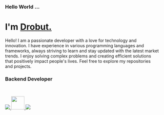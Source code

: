### Hello World ... <h1 align="left"><strong> I'm <a href="https://www.linkedin.com/in/drobutdouglas/">Drobut.</a></strong>
</h1>

<p> Hello! I am a passionate developer with a love for technology and innovation. I have experience in various programming languages and frameworks, always striving to learn and stay updated with the latest market trends. I enjoy solving complex problems and creating efficient solutions that positively impact people's lives. Feel free to explore my repositories and projects. </p>


### Backend Developer
<br>


<a href="https://www.java.com/pt-BR/" target="_blank"> <img src="https://img.icons8.com/color/48/java-coffee-cup-logo--v1.png"/> </a> 
<a href="https://quarkus.io/" target="_blank"> <img width="43" height="43" src="https://kanoma.fr/blog/wp-content/uploads/2021/06/quarkus_icon_rgb_1024px_default.png"/> </a> 
<a href="https://spring.io/" target="_blank"> <img src="https://img.icons8.com/color/48/spring-logo.png"/> </a>
    
